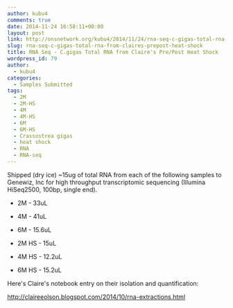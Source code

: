 ```yaml
---
author: kubu4
comments: true
date: 2014-11-24 16:58:11+00:00
layout: post
link: http://onsnetwork.org/kubu4/2014/11/24/rna-seq-c-gigas-total-rna-from-claires-prepost-heat-shock/
slug: rna-seq-c-gigas-total-rna-from-claires-prepost-heat-shock
title: RNA Seq - C.gigas Total RNA from Claire's Pre/Post Heat Shock
wordpress_id: 79
author:
  - kubu4
categories:
  - Samples Submitted
tags:
  - 2M
  - 2M-HS
  - 4M
  - 4M-HS
  - 6M
  - 6M-HS
  - Crassostrea gigas
  - heat shock
  - RNA
  - RNA-seq
---
```


Shipped (dry ice) ~15ug of total RNA from each of the following samples to Genewiz, Inc for high throughput transcriptomic sequencing (Illumina HiSeq2500, 100bp, single end).




    
  * 2M - 33uL

    
  * 4M - 41uL

    
  * 6M - 15.6uL

    
  * 2M HS - 15uL

    
  * 4M HS - 12.2uL

    
  * 6M HS - 15.2uL



Here's Claire's notebook entry on their isolation and quantification:

http://claireeolson.blogspot.com/2014/10/rna-extractions.html
